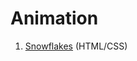 # Animation

1. <a href="https://magdry.github.io/Animation/Snowflakes/index.html">Snowflakes</a> (HTML/CSS)



